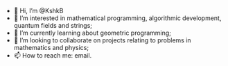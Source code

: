 - 👋 Hi, I’m @KshkB
- 👀 I’m interested in mathematical programming, algorithmic development, quantum fields and strings;
- 🌱 I’m currently learning about geometric programming;
- 💞️ I’m looking to collaborate on projects relating to problems in mathematics and physics;
- 📫 How to reach me: email.

<!---
KshkB/KshkB is a ✨ special ✨ repository because its `README.md` (this file) appears on your GitHub profile.
You can click the Preview link to take a look at your changes.
--->
